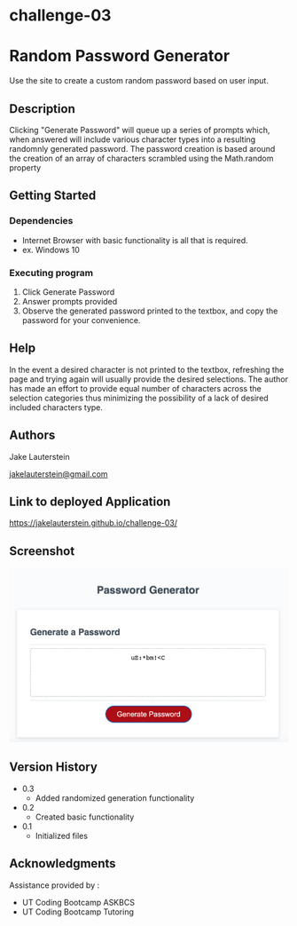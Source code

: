 # challenge-03

# Random Password Generator

Use the site to create a custom random password based on user input.

## Description

Clicking "Generate Password" will queue up a series of prompts which, when answered will include various character types into 
a resulting randomnly generated password. The password creation is based around the creation of an array of characters scrambled using the Math.random property

## Getting Started

### Dependencies

* Internet Browser with basic functionality is all that is required.
* ex. Windows 10

### Executing program

1. Click Generate Password
2. Answer prompts provided
3. Observe the generated password printed to the textbox, and copy the password for your convenience. 

## Help

In the event a desired character is not printed to the textbox, refreshing the page and trying again will 
usually provide the desired selections. The author has made an effort to provide equal number of characters across 
the selection categories thus minimizing the possibility of a lack of desired included characters type.

## Authors

Jake Lauterstein

jakelauterstein@gmail.com

## Link to deployed Application

https://jakelauterstein.github.io/challenge-03/

## Screenshot 

![full-site-screenshot](assets/password-screenshot.png)

## Version History
* 0.3 
    * Added randomized generation functionality
* 0.2
    * Created basic functionality
* 0.1
    * Initialized files



## Acknowledgments

Assistance provided by :

* UT Coding Bootcamp ASKBCS
* UT Coding Bootcamp Tutoring

